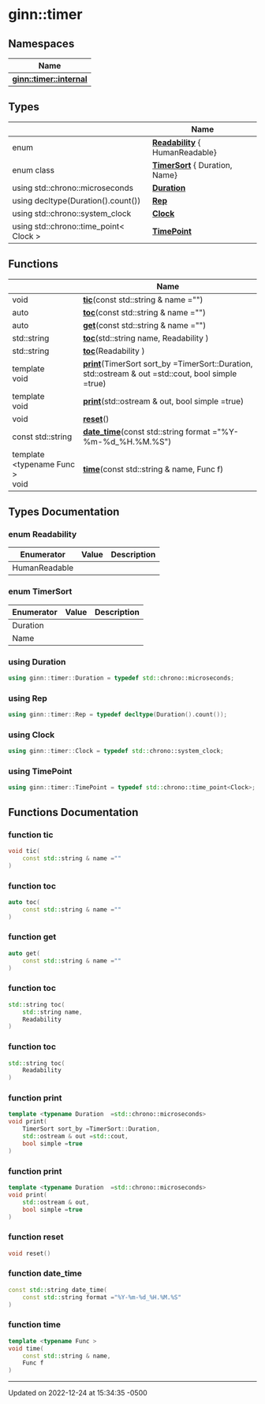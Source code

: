 # ginn::timer


## Namespaces

<span class="api-table">

| Name           |
| -------------- |
| **[ginn::timer::internal](api/Namespaces/namespaceginn_1_1timer_1_1internal.md)**  |


</span>

## Types

<span class="api-table">

|                | Name           |
| -------------- | -------------- |
| enum| **[Readability](api/Namespaces/namespaceginn_1_1timer.md#enum-readability)** { HumanReadable} |
| enum class| **[TimerSort](api/Namespaces/namespaceginn_1_1timer.md#enum-timersort)** { Duration, Name} |
| using std::chrono::microseconds | **[Duration](api/Namespaces/namespaceginn_1_1timer.md#using-duration)**  |
| using decltype(Duration().count()) | **[Rep](api/Namespaces/namespaceginn_1_1timer.md#using-rep)**  |
| using std::chrono::system_clock | **[Clock](api/Namespaces/namespaceginn_1_1timer.md#using-clock)**  |
| using std::chrono::time_point< Clock > | **[TimePoint](api/Namespaces/namespaceginn_1_1timer.md#using-timepoint)**  |


</span>

## Functions

<span class="api-table">

|                | Name           |
| -------------- | -------------- |
| void | **[tic](api/Namespaces/namespaceginn_1_1timer.md#function-tic)**(const std::string & name ="") |
| auto | **[toc](api/Namespaces/namespaceginn_1_1timer.md#function-toc)**(const std::string & name ="") |
| auto | **[get](api/Namespaces/namespaceginn_1_1timer.md#function-get)**(const std::string & name ="") |
| std::string | **[toc](api/Namespaces/namespaceginn_1_1timer.md#function-toc)**(std::string name, Readability ) |
| std::string | **[toc](api/Namespaces/namespaceginn_1_1timer.md#function-toc)**(Readability ) |
| template <typename Duration  =std::chrono::microseconds\> <br>void | **[print](api/Namespaces/namespaceginn_1_1timer.md#function-print)**(TimerSort sort_by =TimerSort::Duration, std::ostream & out =std::cout, bool simple =true) |
| template <typename Duration  =std::chrono::microseconds\> <br>void | **[print](api/Namespaces/namespaceginn_1_1timer.md#function-print)**(std::ostream & out, bool simple =true) |
| void | **[reset](api/Namespaces/namespaceginn_1_1timer.md#function-reset)**() |
| const std::string | **[date_time](api/Namespaces/namespaceginn_1_1timer.md#function-date_time)**(const std::string format ="%Y-%m-%d_%H.%M.%S") |
| template <typename Func \> <br>void | **[time](api/Namespaces/namespaceginn_1_1timer.md#function-time)**(const std::string & name, Func f) |


</span>

## Types Documentation

### enum Readability

| Enumerator | Value | Description |
| ---------- | ----- | ----------- |
| HumanReadable | |   |




### enum TimerSort

| Enumerator | Value | Description |
| ---------- | ----- | ----------- |
| Duration | |   |
| Name | |   |




### using Duration

```cpp
using ginn::timer::Duration = typedef std::chrono::microseconds;
```


### using Rep

```cpp
using ginn::timer::Rep = typedef decltype(Duration().count());
```


### using Clock

```cpp
using ginn::timer::Clock = typedef std::chrono::system_clock;
```


### using TimePoint

```cpp
using ginn::timer::TimePoint = typedef std::chrono::time_point<Clock>;
```



## Functions Documentation

### function tic

```cpp
void tic(
    const std::string & name =""
)
```


### function toc

```cpp
auto toc(
    const std::string & name =""
)
```


### function get

```cpp
auto get(
    const std::string & name =""
)
```


### function toc

```cpp
std::string toc(
    std::string name,
    Readability 
)
```


### function toc

```cpp
std::string toc(
    Readability 
)
```


### function print

```cpp
template <typename Duration  =std::chrono::microseconds>
void print(
    TimerSort sort_by =TimerSort::Duration,
    std::ostream & out =std::cout,
    bool simple =true
)
```


### function print

```cpp
template <typename Duration  =std::chrono::microseconds>
void print(
    std::ostream & out,
    bool simple =true
)
```


### function reset

```cpp
void reset()
```


### function date_time

```cpp
const std::string date_time(
    const std::string format ="%Y-%m-%d_%H.%M.%S"
)
```


### function time

```cpp
template <typename Func >
void time(
    const std::string & name,
    Func f
)
```






-------------------------------

Updated on 2022-12-24 at 15:34:35 -0500